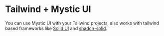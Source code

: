 # Tailwind + Mystic UI

You can use Mystic UI with your Tailwind projects, also works with tailwind based frameworks like [Solid UI](https://www.solid-ui.com/) and [shadcn-solid](https://shadcn-solid.com/).
